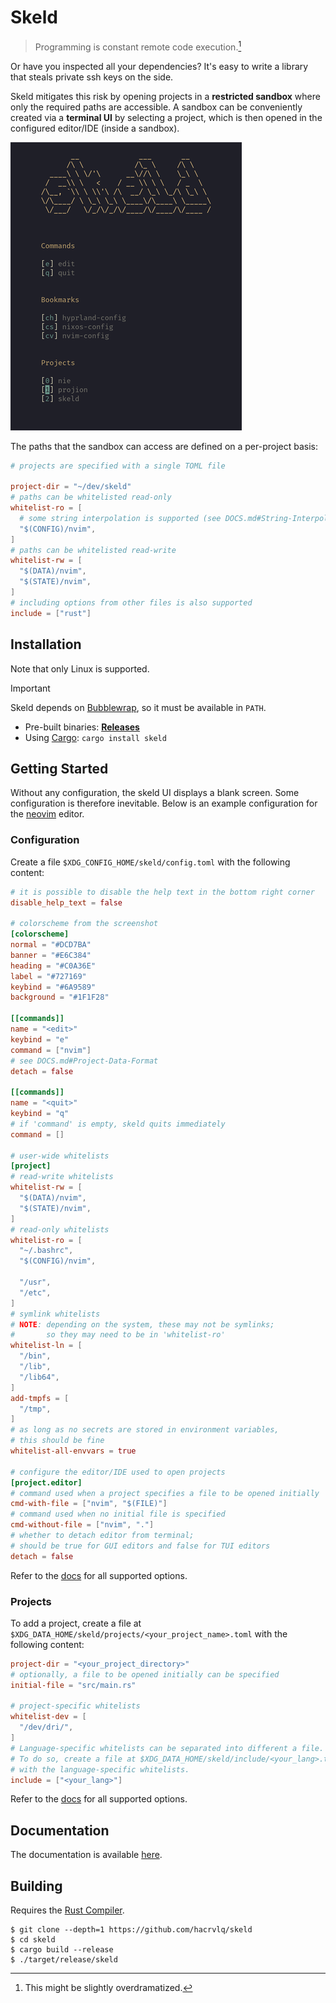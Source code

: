 # Skeld

> Programming is constant remote code execution.[^1]

Or have you inspected all your dependencies? It's easy to write a
library that steals private ssh keys on the side.

Skeld mitigates this risk by opening projects in a **restricted sandbox**
where only the required paths are accessible.
A sandbox can be conveniently created via a **terminal UI** by selecting a
project, which is then opened in the configured editor/IDE (inside a sandbox).

![screenshot of the skeld tui](screenshot.png)

The paths that the sandbox can access are defined on a per-project basis:
```toml
# projects are specified with a single TOML file

project-dir = "~/dev/skeld"
# paths can be whitelisted read-only
whitelist-ro = [
  # some string interpolation is supported (see DOCS.md#String-Interpolation)
  "$(CONFIG)/nvim",
]
# paths can be whitelisted read-write
whitelist-rw = [
  "$(DATA)/nvim",
  "$(STATE)/nvim",
]
# including options from other files is also supported
include = ["rust"]
```

## Installation
Note that only Linux is supported.

> [!IMPORTANT]
> Skeld depends on [Bubblewrap](https://github.com/containers/bubblewrap), so it must be available in `PATH`.

- Pre-built binaries: **[Releases](https://github.com/hacrvlq/skeld/releases)**
- Using [Cargo](https://www.rust-lang.org/tools/install): `cargo install skeld`

## Getting Started
Without any configuration, the skeld UI displays a blank screen. Some
configuration is therefore inevitable. Below is an example configuration for
the [neovim](https://neovim.io) editor.
### Configuration
Create a file `$XDG_CONFIG_HOME/skeld/config.toml` with the following content:
```toml
# it is possible to disable the help text in the bottom right corner
disable_help_text = false

# colorscheme from the screenshot
[colorscheme]
normal = "#DCD7BA"
banner = "#E6C384"
heading = "#C0A36E"
label = "#727169"
keybind = "#6A9589"
background = "#1F1F28"

[[commands]]
name = "<edit>"
keybind = "e"
command = ["nvim"]
# see DOCS.md#Project-Data-Format
detach = false

[[commands]]
name = "<quit>"
keybind = "q"
# if 'command' is empty, skeld quits immediately
command = []

# user-wide whitelists
[project]
# read-write whitelists
whitelist-rw = [
  "$(DATA)/nvim",
  "$(STATE)/nvim",
]
# read-only whitelists
whitelist-ro = [
  "~/.bashrc",
  "$(CONFIG)/nvim",

  "/usr",
  "/etc",
]
# symlink whitelists
# NOTE: depending on the system, these may not be symlinks;
#       so they may need to be in 'whitelist-ro'
whitelist-ln = [
  "/bin",
  "/lib",
  "/lib64",
]
add-tmpfs = [
  "/tmp",
]
# as long as no secrets are stored in environment variables,
# this should be fine
whitelist-all-envvars = true

# configure the editor/IDE used to open projects
[project.editor]
# command used when a project specifies a file to be opened initially
cmd-with-file = ["nvim", "$(FILE)"]
# command used when no initial file is specified
cmd-without-file = ["nvim", "."]
# whether to detach editor from terminal;
# should be true for GUI editors and false for TUI editors
detach = false
```
Refer to the [docs](DOCS.md#configuration) for all supported options.

### Projects
To add a project, create a file at
`$XDG_DATA_HOME/skeld/projects/<your_project_name>.toml`
with the following content:
```toml
project-dir = "<your_project_directory>"
# optionally, a file to be opened initially can be specified
initial-file = "src/main.rs"

# project-specific whitelists
whitelist-dev = [
  "/dev/dri/",
]
# Language-specific whitelists can be separated into different a file.
# To do so, create a file at $XDG_DATA_HOME/skeld/include/<your_lang>.toml
# with the language-specific whitelists.
include = ["<your_lang>"]
```
Refer to the [docs](DOCS.md#projects) for all supported options.

## Documentation
The documentation is available [here](DOCS.md).

## Building
Requires the [Rust Compiler](https://www.rust-lang.org/tools/install).
```console
$ git clone --depth=1 https://github.com/hacrvlq/skeld
$ cd skeld
$ cargo build --release
$ ./target/release/skeld
```

[^1]: This might be slightly overdramatized.
